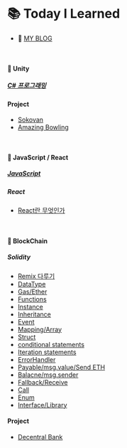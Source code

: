 # :books: Today I Learned
- :memo: [MY BLOG](https://juhuyunjjung.tistory.com/)

<br>

#### :pushpin: Unity
##### [C# 프로그래밍](https://github.com/JuRyunn/TIL_develop/tree/main/Unity)
#### Project
- [Sokovan](https://github.com/JuRyunn/Sokovan)
- [Amazing Bowling](https://github.com/JuRyunn/Amazing-Bowling)


<br>

#### :pushpin: JavaScript / React
##### [JavaScript](https://github.com/JuRyunn/TIL_develop/tree/main/JavaScript)

##### React 
- [React란 무엇인가](https://github.com/JuRyunn/TIL/blob/main/React/React%EB%9E%80%20%EB%AC%B4%EC%97%87%EC%9D%B8%EA%B0%80.md) 

<br>

#### :pushpin: BlockChain
##### Solidity 
- [Remix 다루기](https://juhuyunjjung.tistory.com/228)
- [DataType](https://github.com/JuRyunn/TIL/blob/main/Solidity/DataType.md)
- [Gas/Ether](https://github.com/JuRyunn/TIL/blob/main/Solidity/gas%26ether.md)
- [Functions](https://github.com/JuRyunn/TIL/blob/main/Solidity/function.md)
- [Instance](https://github.com/JuRyunn/TIL/blob/main/Solidity/Instance.md)
- [Inheritance](https://github.com/JuRyunn/TIL/blob/main/Solidity/Inheritance.md)
- [Event](https://github.com/JuRyunn/TIL/blob/main/Solidity/Event.md)
- [Mapping/Array](https://github.com/JuRyunn/TIL/blob/main/Solidity/Mapping&Array.md)
- [Struct](https://github.com/JuRyunn/TIL/blob/main/Solidity/Struct.md)
- [conditional statements](https://github.com/JuRyunn/TIL/blob/main/Solidity/if.md)
- [Iteration statements](https://github.com/JuRyunn/TIL/blob/main/Solidity/Iteration.md)
- [ErrorHandler](https://github.com/JuRyunn/TIL/blob/main/Solidity/ErrorHandler.md)
- [Payable/msg.value/Send ETH](https://github.com/JuRyunn/TIL/blob/main/Solidity/Payable&msg&Type.md)
- [Balacne/msg.sender](https://github.com/JuRyunn/TIL/blob/main/Solidity/msgsender.md)
- [Fallback/Receive](https://github.com/JuRyunn/TIL/blob/main/Solidity/fallback%26receive.md)
- [Call](https://github.com/JuRyunn/TIL/blob/main/Solidity/call.md)
- [Enum](https://github.com/JuRyunn/TIL/blob/main/Solidity/enum.md)
- [Interface/Library](https://github.com/JuRyunn/TIL/blob/main/Solidity/interface%26library.md)

#### Project
- [Decentral Bank](https://github.com/JuRyunn/DApp-StudyProject)
